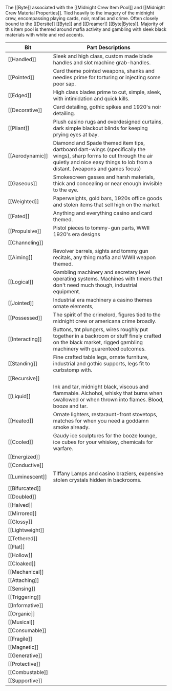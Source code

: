  The [[Byte]] associated with the [[Midnight Crew Item Pool]] and [[Midnight Crew Material Properties]]. Tied heavily to the imagery of the midnight crew, encompassing playing cards, noir, mafias and crime. Often closely bound to the [[Dersite]] [[Byte]] and [[Dreamer]] [[Byte|Bytes]]. Majority of this item pool is themed around mafia activity and gambling with sleek black materials with white and red accents.

| Bit             | Part Descriptions                                                                                                                                                                                   |
| --------------- | --------------------------------------------------------------------------------------------------------------------------------------------------------------------------------------------------- |
| [[Handled]]     | Sleek and high class, custom made blade handles and slot machine grab-handles.                                                                                                                      |
| [[Pointed]]     | Card theme pointed weapons, shanks and needles prime for torturing or injecting some poor sap.                                                                                                      |
| [[Edged]]       | High class blades prime to cut, simple, sleek, with intimidation and quick kills.                                                                                                                   |
| [[Decorative]]  | Card detailing, gothic spikes and 1920's noir detailing.                                                                                                                                            |
| [[Pliant]]      | Plush casino rugs and overdesigned curtains, dark simple blackout blinds for keeping prying eyes at bay.                                                                                            |
| [[Aerodynamic]] | Diamond and Spade themed item tips, dartboard dart-wings (specifically the wings), sharp forms to cut through the air quietly and nice easy things to lob from a distant. (weapons and games focus) |
| [[Gaseous]]     | Smokescreen gasses and harsh materials, thick and concealing or near enough invisible to the eye.                                                                                                   |
| [[Weighted]]    | Paperweights, gold bars, 1920s office goods and stolen items that sell high on the market.                                                                                                          |
| [[Fated]]       | Anything and everything casino and card themed.                                                                                                                                                     |
| [[Propulsive]]  | Pistol pieces to tommy-gun parts, WWII 1920's era designs                                                                                                                                           |
| [[Channeling]]  |                                                                                                                                                                                                     |
| [[Aiming]]      | Revolver barrels, sights and tommy gun recitals, any thing mafia and WWII weapon themed.                                                                                                            |
| [[Logical]]     | Gambling machinery and secretary level operating systems. Machines with timers that don't need much though, industrial equipment.                                                                   |
| [[Jointed]]     | Industrial era machinery a casino themes ornate elements,                                                                                                                                           |
| [[Possessed]]   | The spirit of the crimelord, figures tied to the midnight crew or americana crime broadly.                                                                                                          |
| [[Interacting]] | Buttons, tnt plungers, wires roughly put together in a backroom or stuff finely crafted on the black market, rigged gambling machinery with guarenteed outcomes.                                    |
| [[Standing]]    | Fine crafted table legs, ornate furniture, industrial and gothic supports, legs fit to curbstomp with.                                                                                              |
| [[Recursive]]   |                                                                                                                                                                                                     |
| [[Liquid]]      | Ink and tar, midnight black, viscous and flammable. Alchohol, whisky that burns when swallowed or when thrown into flames. Blood, booze and tar.                                                    |
| [[Heated]]      | Ornate lighters, restaraunt-front stovetops, matches for when you need a goddamn smoke already.                                                                                                     |
| [[Cooled]]      | Gaudy ice sculptures for the booze lounge, ice cubes for your whiskey, chemicals for warfare.                                                                                                       |
| [[Energized]]   |                                                                                                                                                                                                     |
| [[Conductive]]  |                                                                                                                                                                                                     |
| [[Luminescent]] | Tiffany Lamps and casino braziers, expensive stolen crystals hidden in backrooms.                                                                                                                   |
| [[Bifurcated]]  |                                                                                                                                                                                                     |
| [[Doubled]]     |                                                                                                                                                                                                     |
| [[Halved]]      |                                                                                                                                                                                                     |
| [[Mirrored]]    |                                                                                                                                                                                                     |
| [[Glossy]]      |                                                                                                                                                                                                     |
| [[Lightweight]] |                                                                                                                                                                                                     |
| [[Tethered]]    |                                                                                                                                                                                                     |
| [[Flat]]        |                                                                                                                                                                                                     |
| [[Hollow]]      |                                                                                                                                                                                                     |
| [[Cloaked]]     |                                                                                                                                                                                                     |
| [[Mechanical]]  |                                                                                                                                                                                                     |
| [[Attaching]]   |                                                                                                                                                                                                     |
| [[Sensing]]     |                                                                                                                                                                                                     |
| [[Triggering]]  |                                                                                                                                                                                                     |
| [[Informative]] |                                                                                                                                                                                                     |
| [[Organic]]     |                                                                                                                                                                                                     |
| [[Musical]]     |                                                                                                                                                                                                     |
| [[Consumable]]  |                                                                                                                                                                                                     |
| [[Fragile]]     |                                                                                                                                                                                                     |
| [[Magnetic]]    |                                                                                                                                                                                                     |
| [[Generative]]  |                                                                                                                                                                                                     |
| [[Protective]]  |                                                                                                                                                                                                     |
| [[Combustable]] |                                                                                                                                                                                                     |
| [[Supportive]]  |                                                                                                                                                                                                     |
